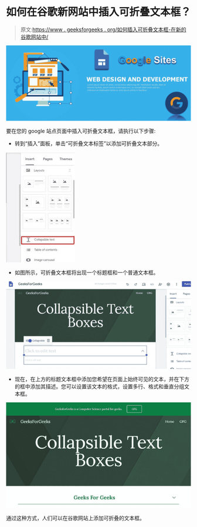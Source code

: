 # 如何在谷歌新网站中插入可折叠文本框？

> 原文:[https://www . geeksforgeeks . org/如何插入可折叠文本框-在新的谷歌网站中/](https://www.geeksforgeeks.org/how-to-insert-collapsible-text-boxes-in-new-google-sites/)

![](img/f0cc3d82f889693de178f574498200f6.png)

要在您的 google 站点页面中插入可折叠文本框，请执行以下步骤:

*   转到“插入”面板，单击“可折叠文本标签”以添加可折叠文本部分。

![](img/e41bef3029e22f80d189db6c52ca3243.png)

*   如图所示，可折叠文本框将出现一个标题框和一个普通文本框。

![](img/6fd3d48aba227083f388512b0c6848b6.png)

*   现在，在上方的标题文本框中添加您希望在页面上始终可见的文本，并在下方的框中添加其描述。您可以设置该文本的格式，设置多行、格式和垂直分组文本框。

![](img/51b483c19c7d1a680033df0676da9a8b.png)

通过这种方式，人们可以在谷歌网站上添加可折叠的文本框。